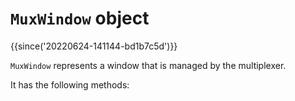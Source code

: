# `MuxWindow` object

{{since('20220624-141144-bd1b7c5d')}}

`MuxWindow` represents a window that is managed by the multiplexer.

It has the following methods:


